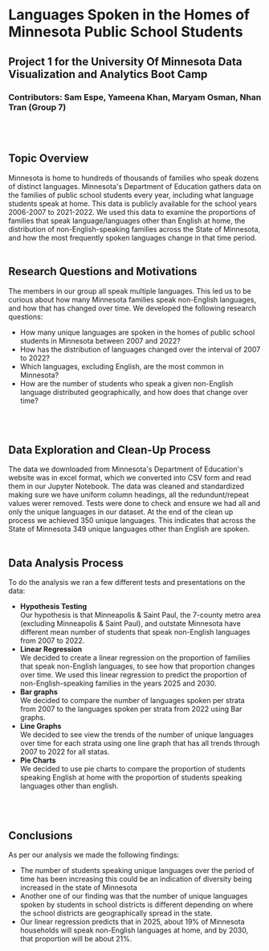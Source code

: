 # Languages Spoken in the Homes of Minnesota Public School Students
## Project 1 for the University Of Minnesota Data Visualization and Analytics Boot Camp
### **Contributors: Sam Espe, Yameena Khan, Maryam Osman, Nhan Tran (Group 7)**
<br />
<br />

## Topic Overview
Minnesota is home to hundreds of thousands of families who speak dozens of distinct languages. Minnesota's Department of Education gathers data on the families of public school students every year, including what language students speak at home. This data is publicly available for the school years 2006-2007 to 2021-2022.
We used this data to examine the proportions of families that speak language/languages other than English at home, the distribution of non-English-speaking families across the State of Minnesota, and how the most frequently spoken languages change in that time period.
<br />
<br />

## Research Questions and Motivations
The members in our group all speak multiple languages. This led us to be curious about how many Minnesota families speak non-English languages, and how that has changed over time.
We developed the following research questions:
* How many unique languages are spoken in the homes of public school students in Minnesota between 2007 and 2022?
* How has the  distribution of languages changed over the interval of 2007 to 2022?
* Which languages, excluding English, are the most common in Minnesota?
* How are the number of students who speak a given non-English language distributed geographically, and how does that change over time?
<br />
<br />

## Data Exploration and Clean-Up Process
The data we downloaded from Minnesota's Department of Education's website was in excel format, which we converted into CSV form and read them in our Jupyter Notebook. The data was cleaned and standardized making sure we have uniform column headings, all the redundunt/repeat values werer removed. Tests were done to check and ensure we had all and only the unique languages in our dataset.
At the end of the clean up process we achieved 350 unique languages. This indicates that across the State of Minnesota 349 unique languages other than English are spoken.
<br />
<br />

## Data Analysis Process
To do the analysis we ran a few different tests and presentations on the data:
* **Hypothesis Testing** <br />
    Our hypothesis is that Minneapolis & Saint Paul, the 7-county metro area (excluding Minneapolis & Saint Paul), and outstate  Minnesota have different mean number of students that speak non-English languages from 2007 to 2022.
* **Linear Regression**<br />
    We decided to create a linear regression on the proportion of families that speak non-English languages, to see how that proportion changes over time. We used this linear regression to predict the proportion of non-English-speaking families in the years 2025 and 2030.
* **Bar graphs**<br />
    We decided to compare the number of languages spoken per strata from 2007 to the languages spoken per strata from 2022 using Bar graphs.
* **Line Graphs**<br />
    We decided to see view the trends of the number of unique languages over time for each strata using one line graph that has all trends through 2007 to 2022 for all statas.
* **Pie Charts**<br />
    We decided to use pie charts to compare the proportion of students speaking English at home with the proportion of students speaking languages other than english.
<br />
<br />

## Conclusions
As per our analysis we made the following findings:
* The number of students speaking unique languages over the period of time has been increasing this could be an indication of diversity being increased in the state of Minnesota
* Another one of our finding was that the number of unique languages spoken by students in school districts is different depending on where the school districts are geographically spread in the state.
* Our linear regression predicts that in 2025, about 19% of Minnesota households will speak non-English languages at home, and by 2030, that proportion will be about 21%.
